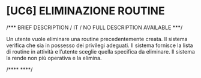 # [UC6]  ELIMINAZIONE ROUTINE 

/*** BRIEF DESCRIPTION / IT / NO FULL DESCRIPTION AVAILABLE ***/

Un utente vuole eliminare una routine precedentemente creata. Il sistema verifica che sia in possesso
dei privilegi adeguati. Il sistema fornisce la lista di routine in attività e l’utente sceglie quella 
specifica da eliminare. Il sistema la rende non più operativa e la elimina.


/**** ****/
